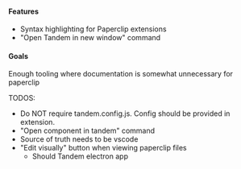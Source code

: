 #### Features

- Syntax highlighting for Paperclip extensions
- "Open Tandem in new window" command

#### Goals

Enough tooling where documentation is somewhat unnecessary for paperclip

TODOS:

- Do NOT require tandem.config.js. Config should be provided in extension. 
- "Open component in tandem" command
- Source of truth needs to be vscode
- "Edit visually" button when viewing paperclip files
  - Should Tandem electron app
  